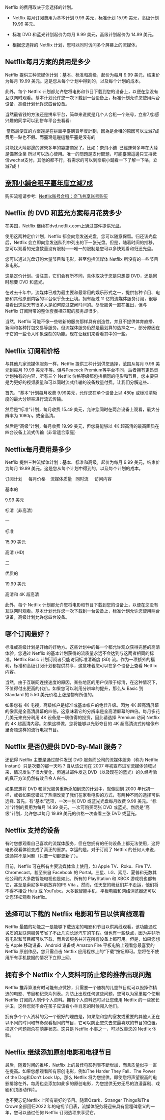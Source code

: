 Netflix 的费用取决于您选择的计划。

- Netflix 每月订阅费用为基本计划 9.99 美元，标准计划 15.99 美元，高级计划 19.99 美元。
    
- 标准 DVD 和蓝光计划起价为每月 9.99 美元，高级计划起价为 14.99 美元。
    
- 根据您选择的 Netflix 计划，您可以同时访问多个屏幕上的流媒体。
    

## Netflix每月方案的费用是多少

Netflix 提供三种流媒体计划：基本、标准和高级，起价为每月 9.99 美元，结束价为每月 19.99 美元。这是您从每个计划中得到的，以及每个计划的成本。

此外，每个 Netflix 计划都允许您将电影和节目下载到您的设备上，以便在您没有互联网时观看。基本计划允许您一次下载到一台设备上，标准计划允许您使用两台设备，高级计划允许您四台设备。

当然最省钱的方法还是拼车平台，简单来说就是几个人合租一个账号，立省7成:感兴趣的同学可以到拼车平台去看看:

 當然最便宜的方案還是在拼車平臺購買年度計劃，因為是合租的原因可以立減7成費用一點也不假。而臺灣這邊這種平臺是沒有的

只能找大陸那邊的運營多年的靠譜商家了。比如：奈飛小鋪  已經運營多年在大陸是備案企業 所以可以放心使用。唯一的問題是支付問題，可能臺灣這邊只支持微信wechat支付，其他的都不行，有需求的可以到奈飛小鋪看一下了解一下咯，立減7成！

## [奈飛小鋪合租平臺年度立減7成](https://ihezu.fans/cWTk6p)

购买流程请参考:  [Netflix账号合租：奈飞共享账号购买](https://ihezu.fans/cWTk6p)

## Netflix 的 DVD 和蓝光方案每月花费多少

在美国，Netflix 继续在dvd.netflix.com上通过邮件提供光盘。

使用这两种定价计划，Netflix 都会向您发送光盘，您可以随意保留。归还该光盘后，Netflix 会立即向您发送队列中列出的下一张光盘。但是，随着时间的推移，您可以观看的光盘数量没有限制——唯一的限制是您可以多快观看和归还光盘。

您可以通过光盘订购大量节目和电影，甚至包括流媒体 Netflix 所没有的一些节目和电影。

这是定价计划。请注意，它们会有所不同，具体取决于您是只想要 DVD，还是同时想要 DVD 和蓝光。

在过去十年中，流媒体已成为最主要和最常用的娱乐形式之一，提供各种节目、电影和其他原创内容的平台似乎永无止境。拥有超过 11 亿的流媒体服务订阅，很容易看出这些天有很多人是如何度过空闲时间的。尽管服务一直在推出，但与 Netflix 订阅附带的整体套餐相匹配的服务却很少。

当然，Netflix 可能不像一些较新的服务那样具有创造性，并且不提供体育直播、新闻和各种打包交易等服务。但流媒体服务仍然是最划算的选择之一，部分原因在于它的一些令人印象深刻的功能。现在让我们来看看其中的一些。

## Netflix 订阅和价格

与其他几家流媒体服务一样，Netflix 提供三种计划供您选择，范围从每月 9.99 美元到每月 19.99 美元不等。但与Peacock Premium等平台不同，后者拥有更昂贵计划独有的内容，所有三个 Netflix 价格等级都包括相同的电影和节目，您主要只是为更好的视频质量和可以同时流式传输的设备数量付费。让我们分解这些…

首先，“基本”计划每月收费 9.99美元，允许您在单个设备上以 480p 或标准清晰度的最大分辨率进行流式传输。

然后是“标准”计划，每月收费 15.49 美元，允许您同时在两台设备上观看，最大分辨率为 1080p，或全高清。

然后是“高级”计划，每月收费 19.99 美元，但您将能够以 4K 超高清的最高画质在四台设备上流式传输（非常适合家庭）

## Netflix每月费用是多少

Netflix 提供三种流媒体计划：基本、标准和高级，起价为每月 9.99 美元，结束价为每月 19.99 美元。这是您从每个计划中得到的，以及每个计划的成本。

订阅计划     每月价格    流媒体质量   同时流     访问内容

基本的

9.99 美元

标清（非高清）

一

标准

15.99 美元

高清 (HD)

二

优质的

19.99 美元

高清和 4K 超高清

此外，每个 Netflix 计划都允许您将电影和节目下载到您的设备上，以便在您没有互联网时观看。基本计划允许您一次下载到一台设备上，标准计划允许您使用两台设备，高级计划允许您四台设备。

## 哪个订阅最好？

标准或高级计划是开始的好地方。这些计划中的每一个都允许观众获得完整的高清体验。您通过 Netflix 的基本计划获得的流质量永远不会达到与这两者相同的标准。Netflix Basic 计划订阅者只能访问标准清晰度 (SD) 流。作为一项额外的福利，标准和高级订阅计划都提供共享，这意味着您可以在多个设备上查看 Netflix 内容。

当然，由于互联网连接速度的原因，某些地区的用户仅限于标清，在这种情况下，不值得付出更高的代价。如果您可以利用分辨率的提升，那么从 Basic 到 Standard 的 5.50 美元价格上涨是物有所值的。

如果您有 4K 电视，高级帐户是标准或基本帐户的绝佳升级。因为 4K 超高清屏幕的像素是全高清屏幕的四倍，这意味着它的分辨率是全高清屏幕的四倍。每月多花几美元来充分利用 4K 设备是一项值得的投资，因此请选择 Premium 访问 Netflix 的 4K 超高清内容。如果这样做，您将能够以光彩夺目的 4K 超高清流式传输像布里奇顿这样的流行电视节目。

## Netflix 是否仍提供 DVD-By-Mail 服务？

还记得 Netflix 主要是通过邮件发送 DVD 服务而公司的流媒体服务（称为 Netflix Instant）只是次要的那一天吗？自从该公司在 2007 年初宣布进军流媒体领域以来，情况发生了很大变化，但通过邮件发送 DVD（以及现在的蓝光）的久经考验的真正方法仍然有效且令人兴奋。

如果您想将 DVD 和蓝光服务重新添加到您的计划中，就像回到 2000 年代初一样，或者如果您错过了热潮改变了我们在家看电影的方式，有两种不同的选择可供选择. 首先，有“基本”选项，一次一张 DVD 或蓝光光盘每月收费 9.99 美元。“标准”计划的费用为每月 14.99 美元，一次可购买两张 DVD 或蓝光。然后是“高级”计划，允许您以每月 19.99 美元的价格一次查看三张 DVD 或蓝光。

## Netflix 支持的设备

有时您想观看自己喜欢的流媒体服务，但在您拥有的任何设备上都无法使用，这将电影观看体验变成了真正的噩梦。幸运的是，对于订阅了 Netflix 的任何人来说，这通常不是问题（只要一切都更新了）。

目前，Netflix 可在所有主要流媒体盒上使用，如 Apple TV、Roku、Fire TV、Chromecast，甚至来自 Facebook 的 Portal。三星、LG、索尼、夏普和无数其他公司的大多数智能电视也是如此。所有的 PlayStation 和 XBOX 游戏机也都有它，甚至是索尼多年前放弃的PS Vita 。然而，任天堂的粉丝们并不走运，他们将不得不接受 Hulu 或 YouTube。大多数智能手机、平板电脑和网络浏览器还可以让您轻松观看 Netflix。

## 选择可以下载的 Netflix 电影和节目以供离线观看

Netflix 最酷的功能之一是能够下载选定的电影和节目以供离线观看，该功能通过劣质的互联网服务节省了不止几次长途汽车的车程。但也有一些缺点，因为并非所有电影和节目都可以下载，而且该服务并非在所有设备上都可用。但是，如果您想在 Apple 移动设备、Android 设备或 Amazon Fire 平板电脑上观看您最喜爱的 Netflix 原创作品，您只需点击 Netflix 应用程序上的“下载”按钮即可。您将在不使用所有手机数据的情况下立即上网。

## 拥有多个 Netflix 个人资料可防止您的推荐出现问题

Netflix 推荐算法有时可能有点微妙，只需要一个随机的儿童节目就可以毁掉你精选的电影、节目和纪录片列表。为防止出现任何这些问题，您可以为家里每个使用 Netflix 订阅的人制作个人资料。拥有个人资料还可以让您使用 Netflix 的一些家长护卫，这样您就不会在孩子应该看小羊肖恩的时候闯入他们。

拥有多个个人资料的另一个很好的理由是，如果您和您的室友或重要的其他人正在以不同的时间和节奏观看相同的节目，它可以防止您失去您最喜欢的节目的位置。把这个问题扼杀在萌芽状态。这只是 Netflix 小事之一，可以改善您的 Netflix 体验。

## Netflix 继续添加原创电影和电视节目

最后，随着时间的推移，Netflix 上的最佳电影列表不断增加，而且质量似乎一直在提高。如果您想观看所有原创电影，例如The Harder They Fall、The Power of the Dog和Don’t Look Up，那么 Netflix 将为您提供。即使您将声望很高的电影排除在外，每周也会添加如此多的原创电影，为您提供无穷无尽的浪漫喜剧、戏剧和顶级动作片。

也不要忘记Netflix 上所有最好的节目。随着Ozark、Stranger Things和The Crown全部回归2022 年的电视节目表，流媒体服务将迎来具有里程碑意义的一年，您可以通过任何 Netflix 订阅选项来享受它。
